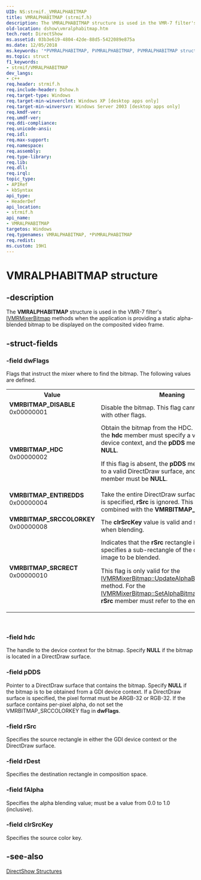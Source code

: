 ```yaml
---
UID: NS:strmif._VMRALPHABITMAP
title: VMRALPHABITMAP (strmif.h)
description: The VMRALPHABITMAP structure is used in the VMR-7 filter's IVMRMixerBitmap methods when the application is providing a static alpha-blended bitmap to be displayed on the composited video frame.
old-location: dshow\vmralphabitmap.htm
tech.root: DirectShow
ms.assetid: 03b3e619-4804-42de-88d5-5422089e875a
ms.date: 12/05/2018
ms.keywords: '*PVMRALPHABITMAP, PVMRALPHABITMAP, PVMRALPHABITMAP structure pointer [DirectShow], VMRALPHABITMAP, VMRALPHABITMAP structure [DirectShow], VMRALPHABITMAPStructure, VMRBITMAP_DISABLE, VMRBITMAP_ENTIREDDS, VMRBITMAP_HDC, VMRBITMAP_SRCCOLORKEY, VMRBITMAP_SRCRECT, dshow.vmralphabitmap, strmif/PVMRALPHABITMAP, strmif/VMRALPHABITMAP'
ms.topic: struct
f1_keywords:
- strmif/VMRALPHABITMAP
dev_langs:
- c++
req.header: strmif.h
req.include-header: Dshow.h
req.target-type: Windows
req.target-min-winverclnt: Windows XP [desktop apps only]
req.target-min-winversvr: Windows Server 2003 [desktop apps only]
req.kmdf-ver: 
req.umdf-ver: 
req.ddi-compliance: 
req.unicode-ansi: 
req.idl: 
req.max-support: 
req.namespace: 
req.assembly: 
req.type-library: 
req.lib: 
req.dll: 
req.irql: 
topic_type:
- APIRef
- kbSyntax
api_type:
- HeaderDef
api_location:
- strmif.h
api_name:
- VMRALPHABITMAP
targetos: Windows
req.typenames: VMRALPHABITMAP, *PVMRALPHABITMAP
req.redist: 
ms.custom: 19H1
---
```


# VMRALPHABITMAP structure


## -description


The <b>VMRALPHABITMAP</b> structure is used in the VMR-7 filter's <a href="https://docs.microsoft.com/windows/desktop/api/strmif/nn-strmif-ivmrmixerbitmap">IVMRMixerBitmap</a> methods when the application is providing a static alpha-blended bitmap to be displayed on the composited video frame.
        


## -struct-fields




### -field dwFlags

Flags that instruct the mixer where to find the bitmap. The following values are defined.
          

<table>
<tr>
<th>Value</th>
<th>Meaning</th>
</tr>
<tr>
<td width="40%"><a id="VMRBITMAP_DISABLE"></a><a id="vmrbitmap_disable"></a><dl>
<dt><b>VMRBITMAP_DISABLE</b></dt>
<dt>0x00000001</dt>
</dl>
</td>
<td width="60%">
Disable the bitmap. This flag cannot be combined with other flags.

</td>
</tr>
<tr>
<td width="40%"><a id="VMRBITMAP_HDC"></a><a id="vmrbitmap_hdc"></a><dl>
<dt><b>VMRBITMAP_HDC</b></dt>
<dt>0x00000002</dt>
</dl>
</td>
<td width="60%">
Obtain the bitmap from the HDC. If this flag is set, the <b>hdc</b> member must specify a valid handle to a device context, and the <b>pDDS</b> member must be <b>NULL</b>.

If this flag is absent, the <b>pDDS</b> member must point to a valid DirectDraw surface, and the <b>hdc</b> member must be <b>NULL</b>.

</td>
</tr>
<tr>
<td width="40%"><a id="VMRBITMAP_ENTIREDDS"></a><a id="vmrbitmap_entiredds"></a><dl>
<dt><b>VMRBITMAP_ENTIREDDS</b></dt>
<dt>0x00000004</dt>
</dl>
</td>
<td width="60%">
Take the entire DirectDraw surface. When this flag is specified, <b>rSrc</b> is ignored. This flag cannot be combined with the <b>VMRBITMAP_HDC</b> flag.

</td>
</tr>
<tr>
<td width="40%"><a id="VMRBITMAP_SRCCOLORKEY"></a><a id="vmrbitmap_srccolorkey"></a><dl>
<dt><b>VMRBITMAP_SRCCOLORKEY</b></dt>
<dt>0x00000008</dt>
</dl>
</td>
<td width="60%">
The <b>clrSrcKey</b> value is valid and should be used when blending.

</td>
</tr>
<tr>
<td width="40%"><a id="VMRBITMAP_SRCRECT"></a><a id="vmrbitmap_srcrect"></a><dl>
<dt><b>VMRBITMAP_SRCRECT</b></dt>
<dt>0x00000010</dt>
</dl>
</td>
<td width="60%">
Indicates that the <b>rSrc</b> rectangle is valid and specifies a sub-rectangle of the original app image to be blended. 

This flag is only valid for the  <a href="https://docs.microsoft.com/windows/desktop/api/strmif/nf-strmif-ivmrmixerbitmap-updatealphabitmapparameters">IVMRMixerBitmap::UpdateAlphaBitmapParameters</a> method. For the <a href="https://docs.microsoft.com/windows/desktop/api/strmif/nf-strmif-ivmrmixerbitmap-setalphabitmap">IVMRMixerBitmap::SetAlphaBitmap</a> method, the <b>rSrc</b> member must refer to the entire bitmap.

</td>
</tr>
</table>
 


### -field hdc

The handle to the device context for the bitmap. Specify <b>NULL</b> if the bitmap is located in a DirectDraw surface.
          


### -field pDDS

Pointer to a DirectDraw surface that contains the bitmap. Specify <b>NULL</b> if the bitmap is to be obtained from a GDI device context. If a DirectDraw surface is specified, 
          the pixel format must be ARGB-32 or RGB-32. If the surface contains per-pixel alpha, do not set the VMRBITMAP_SRCCOLORKEY flag in <b>dwFlags</b>.


### -field rSrc

Specifies the source rectangle in either the GDI device context or the DirectDraw surface.


### -field rDest

Specifies the destination rectangle in composition space.


### -field fAlpha

Specifies the alpha blending value; must be a value from 0.0 to 1.0 (inclusive).


### -field clrSrcKey

Specifies the source color key.


## -see-also




<a href="https://docs.microsoft.com/windows/desktop/DirectShow/directshow-structures">DirectShow Structures</a>
 

 

